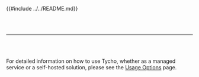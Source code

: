 {{#include ../../README.md}}

<br><br>

---

<br><br>

For detailed information on how to use Tycho, whether as a managed service or a self-hosted solution, please see the [Usage Options](./usage-options.md) page.
